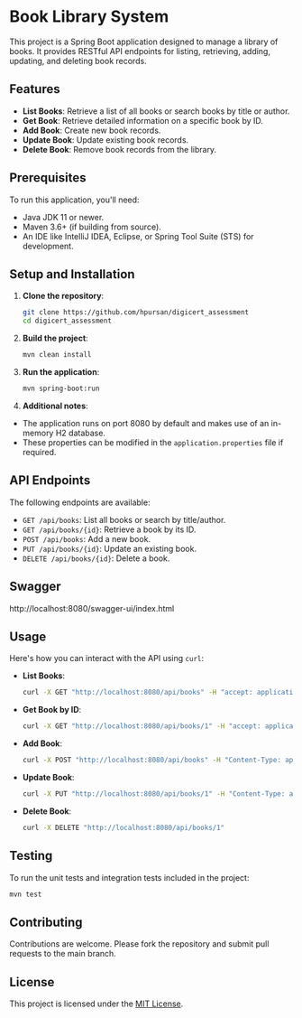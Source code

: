 # Book Library System

This project is a Spring Boot application designed to manage a library of books. 
It provides RESTful API endpoints for listing, retrieving, adding, updating, and deleting book records.

## Features

- **List Books**: Retrieve a list of all books or search books by title or author.
- **Get Book**: Retrieve detailed information on a specific book by ID.
- **Add Book**: Create new book records.
- **Update Book**: Update existing book records.
- **Delete Book**: Remove book records from the library.

## Prerequisites

To run this application, you'll need:
- Java JDK 11 or newer.
- Maven 3.6+ (if building from source).
- An IDE like IntelliJ IDEA, Eclipse, or Spring Tool Suite (STS) for development.

## Setup and Installation

1. **Clone the repository**:
   ```bash
   git clone https://github.com/hpursan/digicert_assessment
   cd digicert_assessment
   ```

2. **Build the project**:
   ```bash
   mvn clean install
   ```

3. **Run the application**:
   ```bash
   mvn spring-boot:run
   ```
4. **Additional notes**:

- The application runs on port 8080 by default and makes use of an in-memory H2 database.
- These properties can be modified in the `application.properties` file if required.

## API Endpoints

The following endpoints are available:

- `GET /api/books`: List all books or search by title/author.
- `GET /api/books/{id}`: Retrieve a book by its ID.
- `POST /api/books`: Add a new book.
- `PUT /api/books/{id}`: Update an existing book.
- `DELETE /api/books/{id}`: Delete a book.

## Swagger

http://localhost:8080/swagger-ui/index.html

## Usage

Here's how you can interact with the API using `curl`:

- **List Books**:
  ```bash
  curl -X GET "http://localhost:8080/api/books" -H "accept: application/json"
  ```

- **Get Book by ID**:
  ```bash
  curl -X GET "http://localhost:8080/api/books/1" -H "accept: application/json"
  ```

- **Add Book**:
  ```bash
  curl -X POST "http://localhost:8080/api/books" -H "Content-Type: application/json" -d '{"title":"New Book", "author":"Author Name", "isbn":"1234567890123"}'
  ```

- **Update Book**:
  ```bash
  curl -X PUT "http://localhost:8080/api/books/1" -H "Content-Type: application/json" -d '{"title":"Updated Book", "author":"Updated Author", "isbn":"1234567890123"}'
  ```

- **Delete Book**:
  ```bash
  curl -X DELETE "http://localhost:8080/api/books/1"
  ```

## Testing

To run the unit tests and integration tests included in the project:
```bash
mvn test
```

## Contributing

Contributions are welcome. Please fork the repository and submit pull requests to the main branch.

## License

This project is licensed under the [MIT License](LICENSE).

